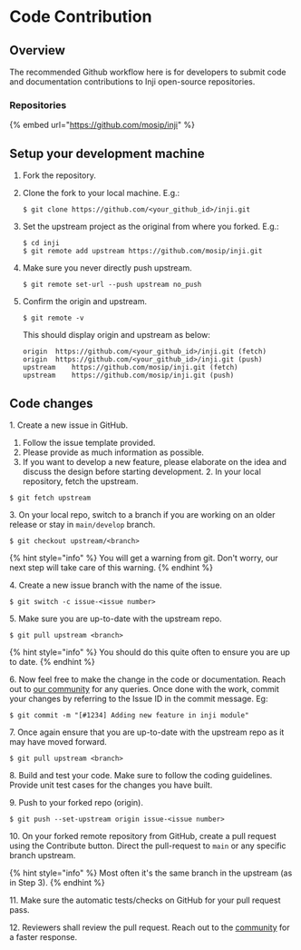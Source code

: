 # Code Contribution

## Overview

The recommended Github workflow here is for developers to submit code and documentation contributions to Inji open-source repositories.

### Repositories

{% embed url="https://github.com/mosip/inji" %}

## Setup your development machine

1. Fork the repository.
2.  Clone the fork to your local machine. E.g.:

    ```
    $ git clone https://github.com/<your_github_id>/inji.git
    ```
3.  Set the upstream project as the original from where you forked. E.g.:

    ```
    $ cd inji
    $ git remote add upstream https://github.com/mosip/inji.git
    ```
4.  Make sure you never directly push upstream.

    ```
    $ git remote set-url --push upstream no_push
    ```
5.  Confirm the origin and upstream.

    ```
    $ git remote -v
    ```

    This should display origin and upstream as below:

    ```
    origin	https://github.com/<your_github_id>/inji.git (fetch)
    origin	https://github.com/<your_github_id>/inji.git (push)
    upstream	https://github.com/mosip/inji.git (fetch)
    upstream	https://github.com/mosip/inji.git (push)
    ```

## Code changes

1\. Create a new issue in GitHub.

1. Follow the issue template provided.
2. Please provide as much information as possible.
3. If you want to develop a new feature, please elaborate on the idea and discuss the design before starting development. 2. In your local repository, fetch the upstream.

```
$ git fetch upstream
```

3\. On your local repo, switch to a branch if you are working on an older release or stay in `main/develop` branch.

```
$ git checkout upstream/<branch> 
```

{% hint style="info" %}
You will get a warning from git. Don't worry, our next step will take care of this warning.
{% endhint %}

4\. Create a new issue branch with the name of the issue.

```
$ git switch -c issue-<issue number>
```

5\. Make sure you are up-to-date with the upstream repo.

```
$ git pull upstream <branch> 
```

{% hint style="info" %}
You should do this quite often to ensure you are up to date.
{% endhint %}

6\. Now feel free to make the change in the code or documentation. Reach out to [our community](https://community.mosip.io) for any queries. Once done with the work, commit your changes by referring to the Issue ID in the commit message. Eg:

```
$ git commit -m "[#1234] Adding new feature in inji module"
```

7\. Once again ensure that you are up-to-date with the upstream repo as it may have moved forward.

```
$ git pull upstream <branch> 
```

8\. Build and test your code. Make sure to follow the coding guidelines. Provide unit test cases for the changes you have built.

9\. Push to your forked repo (origin).

```
$ git push --set-upstream origin issue-<issue number>
```

10\. On your forked remote repository from GitHub, create a pull request using the Contribute button. Direct the pull-request to `main` or any specific branch upstream.

{% hint style="info" %}
Most often it's the same branch in the upstream (as in Step 3).
{% endhint %}

11\. Make sure the automatic tests/checks on GitHub for your pull request pass.

12\. Reviewers shall review the pull request. Reach out to the [community](https://community.mosip.io) for a faster response.
